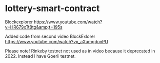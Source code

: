 # lottery-smart-contract
Blockexplorer https://www.youtube.com/watch?v=HR679xTt8tg&amp;t=195s 

Added code from second video BlockExlorer https://www.youtube.com/watch?v=_aXumgdpnPU 

Please note! Rinkeby testnet not used as in video because it deprecated in 2022. Instead I have Goerli testnet.
